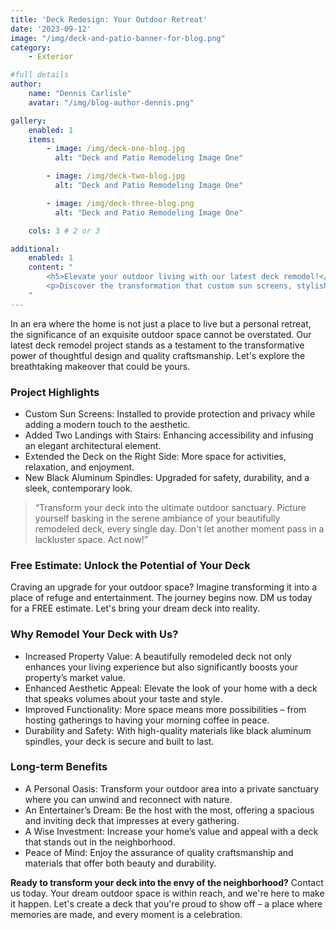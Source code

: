 ```yaml
---
title: 'Deck Redesign: Your Outdoor Retreat'
date: '2023-09-12'
image: "/img/deck-and-patio-banner-for-blog.png"
category:
    - Exterior

#full details
author:
    name: "Dennis Carlisle"
    avatar: "/img/blog-author-dennis.png"

gallery:
    enabled: 1
    items:
        - image: /img/deck-one-blog.jpg
          alt: "Deck and Patio Remodeling Image One"

        - image: /img/deck-two-blog.jpg
          alt: "Deck and Patio Remodeling Image One"

        - image: /img/deck-three-blog.png
          alt: "Deck and Patio Remodeling Image One"

    cols: 3 # 2 or 3

additional:
    enabled: 1
    content: "
        <h5>Elevate your outdoor living with our latest deck remodel!</h5>
        <p>Discover the transformation that custom sun screens, stylish landings, an extended deck area, and sleek black aluminum spindles can bring. Increase your home's value and enjoy a beautiful, functional space for relaxation and entertainment. Ready to make your neighbors green with envy? Dive into our blog for inspiration and DM us today for a free estimate. Your dream deck awaits!</p>
    "
---
```


In an era where the home is not just a place to live but a personal retreat, the significance of an exquisite outdoor space cannot be overstated. Our latest deck remodel project stands as a testament to the transformative power of thoughtful design and quality craftsmanship. Let's explore the breathtaking makeover that could be yours.

### Project Highlights

- Custom Sun Screens: Installed to provide protection and privacy while adding a modern touch to the aesthetic.
- Added Two Landings with Stairs: Enhancing accessibility and infusing an elegant architectural element.
- Extended the Deck on the Right Side: More space for activities, relaxation, and enjoyment.
- New Black Aluminum Spindles: Upgraded for safety, durability, and a sleek, contemporary look.

> “Transform your deck into the ultimate outdoor sanctuary. Picture yourself basking in the serene ambiance of your beautifully remodeled deck, every single day. Don't let another moment pass in a lackluster space. Act now!”

### Free Estimate: Unlock the Potential of Your Deck

Craving an upgrade for your outdoor space? Imagine transforming it into a place of refuge and entertainment. The journey begins now. DM us today for a FREE estimate. Let's bring your dream deck into reality.

### Why Remodel Your Deck with Us?

- Increased Property Value: A beautifully remodeled deck not only enhances your living experience but also significantly boosts your property’s market value.
- Enhanced Aesthetic Appeal: Elevate the look of your home with a deck that speaks volumes about your taste and style.
- Improved Functionality: More space means more possibilities – from hosting gatherings to having your morning coffee in peace.
- Durability and Safety: With high-quality materials like black aluminum spindles, your deck is secure and built to last.

### Long-term Benefits

- A Personal Oasis: Transform your outdoor area into a private sanctuary where you can unwind and reconnect with nature.
- An Entertainer’s Dream: Be the host with the most, offering a spacious and inviting deck that impresses at every gathering.
- A Wise Investment: Increase your home’s value and appeal with a deck that stands out in the neighborhood.
- Peace of Mind: Enjoy the assurance of quality craftsmanship and materials that offer both beauty and durability.

**Ready to transform your deck into the envy of the neighborhood?** Contact us today. Your dream outdoor space is within reach, and we're here to make it happen. Let's create a deck that you're proud to show off – a place where memories are made, and every moment is a celebration.